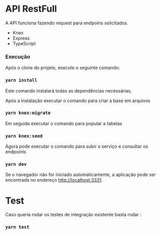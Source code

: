 # API RestFull

A API funciona fazendo request para endpoins solicitados.
* Knex
* Express
* TypeScript


### Execução
Após o clone do projeto, execute o seguinte comando:

### `yarn install `

Este comando instalará todas as dependências necessárias, 

Após a instalação executar o comando para criar a base em arquivos

### `yarn knex:migrate`

Em seguida executar o comando para popular a tabelas

### `yarn knex:seed`

Agora pode executar o comando para subir o serviço e consultar os endpoints

### `yarn dev`

Se o navegador não for iniciado automaticamente, a aplicação pode ser encontrada no endereço [http://localhost:3331](http://localhost:3331).

# Test

Caso queria rodar os testes de integração existente basta rodar :

### `yarn test`